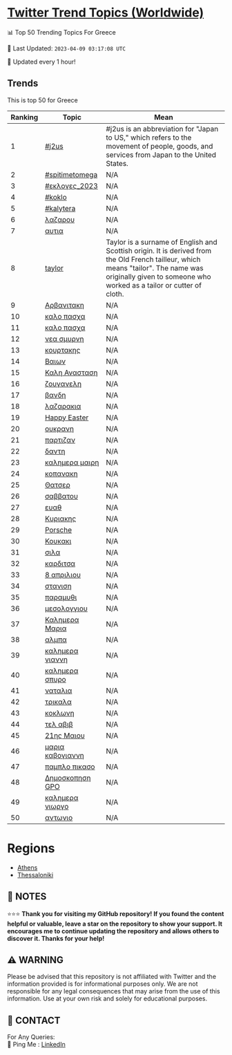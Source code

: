 [Twitter Trend Topics (Worldwide)](https://github.com/ErcinDedeoglu/Twitter-Trend-Topics)
==========


📊 Top 50 Trending Topics For Greece

📆 Last Updated: `2023-04-09 03:17:08 UTC`

🔧 Updated every 1 hour!


## Trends

This is top 50 for Greece

| Ranking | Topic | Mean |
| ------- | ------------ | ------------ |
| 1 | [#j2us](http://twitter.com/search?q=%23j2us) | #j2us is an abbreviation for "Japan to US," which refers to the movement of people, goods, and services from Japan to the United States. |
| 2 | [#spitimetomega](http://twitter.com/search?q=%23spitimetomega) | N/A |
| 3 | [#εκλογες_2023](http://twitter.com/search?q=%23%ce%b5%ce%ba%ce%bb%ce%bf%ce%b3%ce%b5%cf%82_2023) | N/A |
| 4 | [#koklo](http://twitter.com/search?q=%23koklo) | N/A |
| 5 | [#kalytera](http://twitter.com/search?q=%23kalytera) | N/A |
| 6 | [λαζαρου](http://twitter.com/search?q=%ce%bb%ce%b1%ce%b6%ce%b1%cf%81%ce%bf%cf%85) | N/A |
| 7 | [αυτια](http://twitter.com/search?q=%ce%b1%cf%85%cf%84%ce%b9%ce%b1) | N/A |
| 8 | [taylor](http://twitter.com/search?q=taylor) | Taylor is a surname of English and Scottish origin. It is derived from the Old French tailleur, which means "tailor". The name was originally given to someone who worked as a tailor or cutter of cloth. |
| 9 | [Αρβανιτακη](http://twitter.com/search?q=%ce%91%cf%81%ce%b2%ce%b1%ce%bd%ce%b9%cf%84%ce%b1%ce%ba%ce%b7) | N/A |
| 10 | [καλο πασχα](http://twitter.com/search?q=%ce%ba%ce%b1%ce%bb%ce%bf+%cf%80%ce%b1%cf%83%cf%87%ce%b1) | N/A |
| 11 | [καλο πασχα](http://twitter.com/search?q=%ce%ba%ce%b1%ce%bb%ce%bf+%cf%80%ce%b1%cf%83%cf%87%ce%b1) | N/A |
| 12 | [νεα σμυρνη](http://twitter.com/search?q=%ce%bd%ce%b5%ce%b1+%cf%83%ce%bc%cf%85%cf%81%ce%bd%ce%b7) | N/A |
| 13 | [κουρτακης](http://twitter.com/search?q=%ce%ba%ce%bf%cf%85%cf%81%cf%84%ce%b1%ce%ba%ce%b7%cf%82) | N/A |
| 14 | [Βαιων](http://twitter.com/search?q=%ce%92%ce%b1%ce%b9%cf%89%ce%bd) | N/A |
| 15 | [Καλη Ανασταση](http://twitter.com/search?q=%ce%9a%ce%b1%ce%bb%ce%b7+%ce%91%ce%bd%ce%b1%cf%83%cf%84%ce%b1%cf%83%ce%b7) | N/A |
| 16 | [ζουγανελη](http://twitter.com/search?q=%ce%b6%ce%bf%cf%85%ce%b3%ce%b1%ce%bd%ce%b5%ce%bb%ce%b7) | N/A |
| 17 | [βανδη](http://twitter.com/search?q=%ce%b2%ce%b1%ce%bd%ce%b4%ce%b7) | N/A |
| 18 | [λαζαρακια](http://twitter.com/search?q=%ce%bb%ce%b1%ce%b6%ce%b1%cf%81%ce%b1%ce%ba%ce%b9%ce%b1) | N/A |
| 19 | [Happy Easter](http://twitter.com/search?q=Happy+Easter) | N/A |
| 20 | [ουκρανη](http://twitter.com/search?q=%ce%bf%cf%85%ce%ba%cf%81%ce%b1%ce%bd%ce%b7) | N/A |
| 21 | [παρτιζαν](http://twitter.com/search?q=%cf%80%ce%b1%cf%81%cf%84%ce%b9%ce%b6%ce%b1%ce%bd) | N/A |
| 22 | [δαντη](http://twitter.com/search?q=%ce%b4%ce%b1%ce%bd%cf%84%ce%b7) | N/A |
| 23 | [καλημερα μαιρη](http://twitter.com/search?q=%ce%ba%ce%b1%ce%bb%ce%b7%ce%bc%ce%b5%cf%81%ce%b1+%ce%bc%ce%b1%ce%b9%cf%81%ce%b7) | N/A |
| 24 | [κοπανακη](http://twitter.com/search?q=%ce%ba%ce%bf%cf%80%ce%b1%ce%bd%ce%b1%ce%ba%ce%b7) | N/A |
| 25 | [Θατσερ](http://twitter.com/search?q=%ce%98%ce%b1%cf%84%cf%83%ce%b5%cf%81) | N/A |
| 26 | [σαββατου](http://twitter.com/search?q=%cf%83%ce%b1%ce%b2%ce%b2%ce%b1%cf%84%ce%bf%cf%85) | N/A |
| 27 | [ευαθ](http://twitter.com/search?q=%ce%b5%cf%85%ce%b1%ce%b8) | N/A |
| 28 | [Κυριακης](http://twitter.com/search?q=%ce%9a%cf%85%cf%81%ce%b9%ce%b1%ce%ba%ce%b7%cf%82) | N/A |
| 29 | [Porsche](http://twitter.com/search?q=Porsche) | N/A |
| 30 | [Κουκακι](http://twitter.com/search?q=%ce%9a%ce%bf%cf%85%ce%ba%ce%b1%ce%ba%ce%b9) | N/A |
| 31 | [σιλα](http://twitter.com/search?q=%cf%83%ce%b9%ce%bb%ce%b1) | N/A |
| 32 | [καρδιτσα](http://twitter.com/search?q=%ce%ba%ce%b1%cf%81%ce%b4%ce%b9%cf%84%cf%83%ce%b1) | N/A |
| 33 | [8 απριλιου](http://twitter.com/search?q=8+%ce%b1%cf%80%cf%81%ce%b9%ce%bb%ce%b9%ce%bf%cf%85) | N/A |
| 34 | [στανιση](http://twitter.com/search?q=%cf%83%cf%84%ce%b1%ce%bd%ce%b9%cf%83%ce%b7) | N/A |
| 35 | [παραμυθι](http://twitter.com/search?q=%cf%80%ce%b1%cf%81%ce%b1%ce%bc%cf%85%ce%b8%ce%b9) | N/A |
| 36 | [μεσολογγιου](http://twitter.com/search?q=%ce%bc%ce%b5%cf%83%ce%bf%ce%bb%ce%bf%ce%b3%ce%b3%ce%b9%ce%bf%cf%85) | N/A |
| 37 | [Καλημερα Μαρια](http://twitter.com/search?q=%ce%9a%ce%b1%ce%bb%ce%b7%ce%bc%ce%b5%cf%81%ce%b1+%ce%9c%ce%b1%cf%81%ce%b9%ce%b1) | N/A |
| 38 | [αλμπα](http://twitter.com/search?q=%ce%b1%ce%bb%ce%bc%cf%80%ce%b1) | N/A |
| 39 | [καλημερα γιαννη](http://twitter.com/search?q=%ce%ba%ce%b1%ce%bb%ce%b7%ce%bc%ce%b5%cf%81%ce%b1+%ce%b3%ce%b9%ce%b1%ce%bd%ce%bd%ce%b7) | N/A |
| 40 | [καλημερα σπυρο](http://twitter.com/search?q=%ce%ba%ce%b1%ce%bb%ce%b7%ce%bc%ce%b5%cf%81%ce%b1+%cf%83%cf%80%cf%85%cf%81%ce%bf) | N/A |
| 41 | [ναταλια](http://twitter.com/search?q=%ce%bd%ce%b1%cf%84%ce%b1%ce%bb%ce%b9%ce%b1) | N/A |
| 42 | [τρικαλα](http://twitter.com/search?q=%cf%84%cf%81%ce%b9%ce%ba%ce%b1%ce%bb%ce%b1) | N/A |
| 43 | [κοκλωνη](http://twitter.com/search?q=%ce%ba%ce%bf%ce%ba%ce%bb%cf%89%ce%bd%ce%b7) | N/A |
| 44 | [τελ αβιβ](http://twitter.com/search?q=%cf%84%ce%b5%ce%bb+%ce%b1%ce%b2%ce%b9%ce%b2) | N/A |
| 45 | [21ης Μαιου](http://twitter.com/search?q=21%ce%b7%cf%82+%ce%9c%ce%b1%ce%b9%ce%bf%cf%85) | N/A |
| 46 | [μαρια καβογιαννη](http://twitter.com/search?q=%ce%bc%ce%b1%cf%81%ce%b9%ce%b1+%ce%ba%ce%b1%ce%b2%ce%bf%ce%b3%ce%b9%ce%b1%ce%bd%ce%bd%ce%b7) | N/A |
| 47 | [παμπλο πικασο](http://twitter.com/search?q=%cf%80%ce%b1%ce%bc%cf%80%ce%bb%ce%bf+%cf%80%ce%b9%ce%ba%ce%b1%cf%83%ce%bf) | N/A |
| 48 | [Δημοσκοπηση GPO](http://twitter.com/search?q=%ce%94%ce%b7%ce%bc%ce%bf%cf%83%ce%ba%ce%bf%cf%80%ce%b7%cf%83%ce%b7+GPO) | N/A |
| 49 | [καλημερα γιωργο](http://twitter.com/search?q=%ce%ba%ce%b1%ce%bb%ce%b7%ce%bc%ce%b5%cf%81%ce%b1+%ce%b3%ce%b9%cf%89%cf%81%ce%b3%ce%bf) | N/A |
| 50 | [αντωνιο](http://twitter.com/search?q=%ce%b1%ce%bd%cf%84%cf%89%ce%bd%ce%b9%ce%bf) | N/A |



# Regions

* [Athens](</Greece/Athens.md>)
* [Thessaloniki](</Greece/Thessaloniki.md>)



## 📝 NOTES

⭐⭐⭐ **Thank you for visiting my GitHub repository! If you found the content helpful or valuable, leave a star on the repository to show your support. It encourages me to continue updating the repository and allows others to discover it. Thanks for your help!**


## ⚠️ WARNING

Please be advised that this repository is not affiliated with Twitter and the information provided is for informational purposes only. We are not responsible for any legal consequences that may arise from the use of this information. Use at your own risk and solely for educational purposes.


## 📨 CONTACT

 For Any Queries:  
            🏓 Ping Me : [LinkedIn](https://www.linkedin.com/in/ercindedeoglu/)

